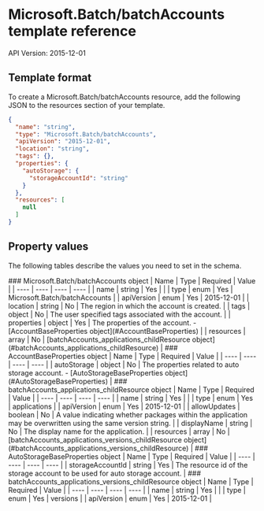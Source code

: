 # Microsoft.Batch/batchAccounts template reference
API Version: 2015-12-01
## Template format

To create a Microsoft.Batch/batchAccounts resource, add the following JSON to the resources section of your template.

```json
{
  "name": "string",
  "type": "Microsoft.Batch/batchAccounts",
  "apiVersion": "2015-12-01",
  "location": "string",
  "tags": {},
  "properties": {
    "autoStorage": {
      "storageAccountId": "string"
    }
  },
  "resources": [
    null
  ]
}
```
## Property values

The following tables describe the values you need to set in the schema.

<a id="Microsoft.Batch/batchAccounts" />
### Microsoft.Batch/batchAccounts object
|  Name | Type | Required | Value |
|  ---- | ---- | ---- | ---- |
|  name | string | Yes |  |
|  type | enum | Yes | Microsoft.Batch/batchAccounts |
|  apiVersion | enum | Yes | 2015-12-01 |
|  location | string | No | The region in which the account is created. |
|  tags | object | No | The user specified tags associated with the account. |
|  properties | object | Yes | The properties of the account. - [AccountBaseProperties object](#AccountBaseProperties) |
|  resources | array | No | [batchAccounts_applications_childResource object](#batchAccounts_applications_childResource) |


<a id="AccountBaseProperties" />
### AccountBaseProperties object
|  Name | Type | Required | Value |
|  ---- | ---- | ---- | ---- |
|  autoStorage | object | No | The properties related to auto storage account. - [AutoStorageBaseProperties object](#AutoStorageBaseProperties) |


<a id="batchAccounts_applications_childResource" />
### batchAccounts_applications_childResource object
|  Name | Type | Required | Value |
|  ---- | ---- | ---- | ---- |
|  name | string | Yes |  |
|  type | enum | Yes | applications |
|  apiVersion | enum | Yes | 2015-12-01 |
|  allowUpdates | boolean | No | A value indicating whether packages within the application may be overwritten using the same version string. |
|  displayName | string | No | The display name for the application. |
|  resources | array | No | [batchAccounts_applications_versions_childResource object](#batchAccounts_applications_versions_childResource) |


<a id="AutoStorageBaseProperties" />
### AutoStorageBaseProperties object
|  Name | Type | Required | Value |
|  ---- | ---- | ---- | ---- |
|  storageAccountId | string | Yes | The resource id of the storage account to be used for auto storage account. |


<a id="batchAccounts_applications_versions_childResource" />
### batchAccounts_applications_versions_childResource object
|  Name | Type | Required | Value |
|  ---- | ---- | ---- | ---- |
|  name | string | Yes |  |
|  type | enum | Yes | versions |
|  apiVersion | enum | Yes | 2015-12-01 |

